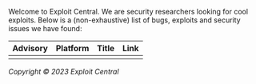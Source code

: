 Welcome to Exploit Central. We are security researchers looking for cool exploits. Below is a (non-exhaustive) list of bugs, exploits and security issues we have found:

| Advisory | Platform | Title | Link |
|---|---|---|---|
|  |  |  |  |

*Copyright © 2023 Exploit Central*
